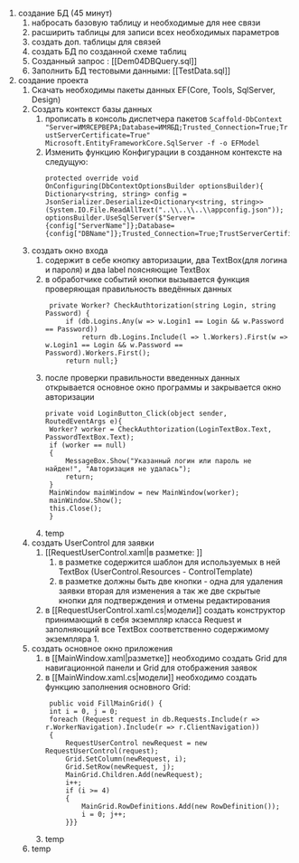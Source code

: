 1. создание БД (45 минут)
	1. набросать базовую таблицу и необходимые для нее связи
	2. расширить таблицы для записи всех необходимых параметров
	3. создать доп. таблицы для связей
	4. создать БД по созданной схеме таблиц
	5. Созданный запрос : [[Dem04DBQuery.sql]]
	6. Заполнить БД тестовыми данными:  [[TestData.sql]]
2. создание проекта
	1. Скачать необходимы пакеты данных EF(Core, Tools, SqlServer, Design)
	2. Создать контекст базы данных
		1. прописать в консоль диспетчера пакетов `Scaffold-DbContext "Server=ИМЯСЕРВЕРА;Database=ИМЯБД;Trusted_Connection=True;TrustServerCertificate=True" Microsoft.EntityFrameworkCore.SqlServer -f -o EFModel` 
		2. Изменить функцию Конфигурации в созданном контексте на следущую:
		   ```    
		   protected override void OnConfiguring(DbContextOptionsBuilder optionsBuilder){
		   Dictionary<string, string> config = JsonSerializer.Deserialize<Dictionary<string, string>>(System.IO.File.ReadAllText("..\\..\\..\\appconfig.json"));
		   optionsBuilder.UseSqlServer($"Server={config["ServerName"]};Database={config["DBName"]};Trusted_Connection=True;TrustServerCertificate=True");}
		   ```
	3. создать окно входа
		1. содержит в себе кнопку авторизации, два TextBox(для логина и пароля) и два label поясняющие TextBox
		2. в обработчике событий кнопки вызывается функция проверяющая правильность введённых данных
		   ```
		   	private Worker? CheckAuthtorization(string Login, string Password) {
				if (db.Logins.Any(w => w.Login1 == Login && w.Password == Password))
					return db.Logins.Include(l => l.Workers).First(w => w.Login1 == Login && w.Password == Password).Workers.First();
				return null;}
		   ``` 
		3. после проверки правильности введенных данных открывается основное окно программы и закрывается окно авторизации
		   ```
		   private void LoginButton_Click(object sender, RoutedEventArgs e){
            Worker? worker = CheckAuthtorization(LoginTextBox.Text, PasswordTextBox.Text);
            if (worker == null)
            {
                MessageBox.Show("Указанный логин или пароль не найден!", "Авторизация не удалась");
                return;
            }
            MainWindow mainWindow = new MainWindow(worker);
            mainWindow.Show();
            this.Close();
            } 
		   ```
		4. temp
	4. создать UserControl для заявки
		1. [[RequestUserControl.xaml|в разметке: ]]
			1. в разметке содержится шаблон для используемых в ней TextBox (UserControl.Resources - ControlTemplate)
			2. в разметке должны быть две кнопки - одна для удаления заявки вторая для изменения а так же две скрытые кнопки для подтверждения и отмены редактирования
		2. в [[RequestUserControl.xaml.cs|модели]] создать конструктор принимающий в себя экземпляр класса Request и заполняющий все TextBox соответственно содержимому экземпляра
			1. 
	5. создать основное окно приложения
		1. в [[MainWindow.xaml|разметке]] необходимо создать Grid для навигационной панели и Grid для отображения заявок
		2. в [[MainWindow.xaml.cs|модели]] необходимо создать функцию заполнения основного Grid:
		   ```
		    public void FillMainGrid() { 
			int i = 0, j = 0;
			foreach (Request request in db.Requests.Include(r => r.WorkerNavigation).Include(r => r.ClientNavigation))
			{
				RequestUserControl newRequest = new RequestUserControl(request);
				Grid.SetColumn(newRequest, i);
				Grid.SetRow(newRequest, j);
				MainGrid.Children.Add(newRequest);
				i++;
				if (i >= 4)
				{
					MainGrid.RowDefinitions.Add(new RowDefinition());
					i = 0; j++;
                }}}
		   ```
		3. temp
	1. temp
		   